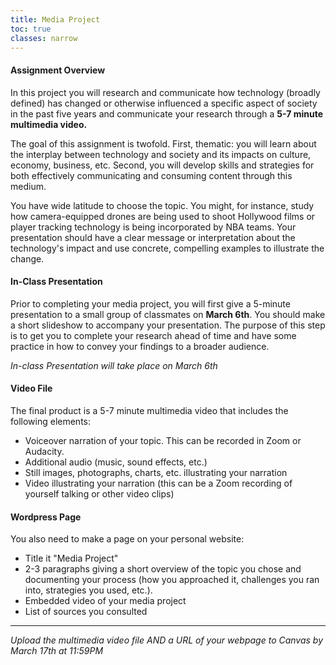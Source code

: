 ```yaml
---
title: Media Project
toc: true
classes: narrow
---
```


#### Assignment Overview
In this project you will research and communicate how technology (broadly defined) has changed or otherwise influenced a specific aspect of society in the past five years and communicate your research through a **5-7 minute multimedia video.**

The goal of this assignment is twofold. First, thematic: you will learn about the interplay between technology and society and its impacts on culture, economy, business, etc. Second, you will develop skills and strategies for both effectively communicating and consuming content through this medium. 

You have wide latitude to choose the topic. You might, for instance, study how camera-equipped drones are being used to shoot Hollywood films or player tracking technology is being incorporated by NBA teams. Your presentation should have a clear message or interpretation about the technology's impact and use concrete, compelling examples to illustrate the change. 

#### In-Class Presentation
Prior to completing your media project, you will first give a 5-minute presentation to a small group of classmates on **March 6th**. You should make a short slideshow to accompany your presentation. The purpose of this step is to get you to complete your research ahead of time and have some practice in how to convey your findings to a broader audience.

*In-class Presentation will take place on March 6th*

#### Video File
The final product is a 5-7 minute multimedia video that includes the following elements:

- Voiceover narration of your topic. This can be recorded in Zoom or Audacity.
- Additional audio (music, sound effects, etc.)
- Still images, photographs, charts, etc. illustrating your narration
- Video illustrating your narration (this can be a Zoom recording of yourself talking or other video clips)

#### Wordpress Page
You also need to make a page on your personal website:

- Title it "Media Project"
- 2-3 paragraphs giving a short overview of the topic you chose and documenting your process (how you approached it, challenges you ran into, strategies you used, etc.). 
- Embedded video of your media project
- List of sources you consulted

---- 

*Upload the multimedia video file AND a URL of your webpage to Canvas by March 17th at 11:59PM*